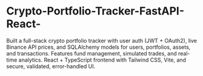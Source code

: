 # Crypto-Portfolio-Tracker-FastAPI-React-
Built a full-stack crypto portfolio tracker with user auth (JWT + OAuth2), live Binance API prices, and SQLAlchemy models for users, portfolios, assets, and transactions. Features fund management, simulated trades, and real-time analytics. React + TypeScript frontend with Tailwind CSS, Vite, and secure, validated, error-handled UI.
